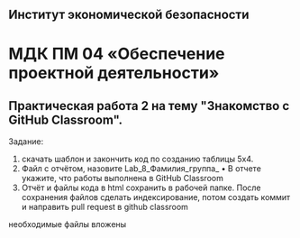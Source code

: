## Институт экономической безопасности

# МДК ПМ 04 «Обеспечение проектной деятельности»

## Практическая работа 2 на тему "Знакомство с GitHub Classroom".

Задание:
1) скачать шаблон и закончить код по созданию таблицы 5х4.
2) Файл с отчётом, назовите Lab_8_Фамилия_группа_  •	В отчете укажите, что работы выполнена в GitHub Classroom
2) Отчёт и файлы кода в html сохранить в рабочей папке.
 После сохранения файлов  сделать индексирование, потом создать коммит и направить pull request в github classroom

необходимые файлы вложены
